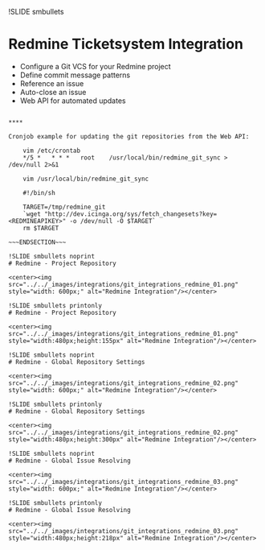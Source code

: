 !SLIDE smbullets
# Redmine Ticketsystem Integration

* Configure a Git VCS for your Redmine project
* Define commit message patterns
 * Reference an issue
 * Auto-close an issue
* Web API for automated updates


~~~SECTION:handouts~~~

****

Cronjob example for updating the git repositories from the Web API:

    vim /etc/crontab
    */5 *   * * *   root    /usr/local/bin/redmine_git_sync > /dev/null 2>&1

    vim /usr/local/bin/redmine_git_sync

    #!/bin/sh
    
    TARGET=/tmp/redmine_git
    `wget "http://dev.icinga.org/sys/fetch_changesets?key=<REDMINEAPIKEY>" -o /dev/null -O $TARGET`
    rm $TARGET

~~~ENDSECTION~~~

!SLIDE smbullets noprint
# Redmine - Project Repository

<center><img src="../../_images/integrations/git_integrations_redmine_01.png" style="width: 600px;" alt="Redmine Integration"/></center>

!SLIDE smbullets printonly
# Redmine - Project Repository

<center><img src="../../_images/integrations/git_integrations_redmine_01.png" style="width:480px;height:155px" alt="Redmine Integration"/></center>

!SLIDE smbullets noprint
# Redmine - Global Repository Settings

<center><img src="../../_images/integrations/git_integrations_redmine_02.png" style="width: 600px;" alt="Redmine Integration"/></center>

!SLIDE smbullets printonly
# Redmine - Global Repository Settings

<center><img src="../../_images/integrations/git_integrations_redmine_02.png" style="width:480px;height:300px" alt="Redmine Integration"/></center>

!SLIDE smbullets noprint
# Redmine - Global Issue Resolving

<center><img src="../../_images/integrations/git_integrations_redmine_03.png" style="width: 600px;" alt="Redmine Integration"/></center>

!SLIDE smbullets printonly
# Redmine - Global Issue Resolving

<center><img src="../../_images/integrations/git_integrations_redmine_03.png" style="width:480px;height:218px" alt="Redmine Integration"/></center>
